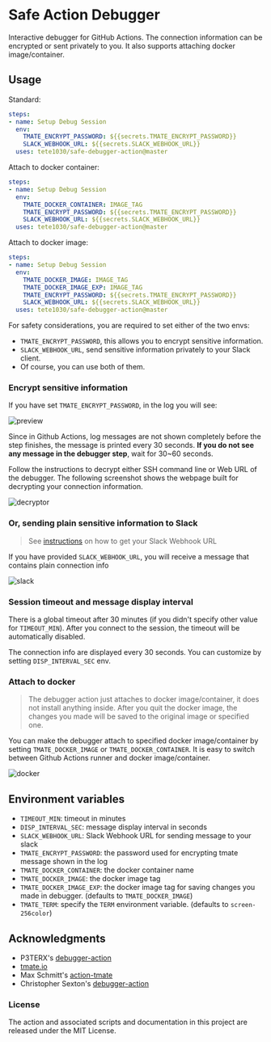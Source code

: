# Safe Action Debugger

Interactive debugger for GitHub Actions. The connection information can be encrypted or sent privately to you. It also supports attaching docker image/container.

## Usage

Standard:
```yml
steps:
- name: Setup Debug Session
  env:
    TMATE_ENCRYPT_PASSWORD: ${{secrets.TMATE_ENCRYPT_PASSWORD}}
    SLACK_WEBHOOK_URL: ${{secrets.SLACK_WEBHOOK_URL}}
  uses: tete1030/safe-debugger-action@master
```

Attach to docker container:
```yml
steps:
- name: Setup Debug Session
  env:
    TMATE_DOCKER_CONTAINER: IMAGE_TAG
    TMATE_ENCRYPT_PASSWORD: ${{secrets.TMATE_ENCRYPT_PASSWORD}}
    SLACK_WEBHOOK_URL: ${{secrets.SLACK_WEBHOOK_URL}}
  uses: tete1030/safe-debugger-action@master
```

Attach to docker image:
```yml
steps:
- name: Setup Debug Session
  env:
    TMATE_DOCKER_IMAGE: IMAGE_TAG
    TMATE_DOCKER_IMAGE_EXP: IMAGE_TAG
    TMATE_ENCRYPT_PASSWORD: ${{secrets.TMATE_ENCRYPT_PASSWORD}}
    SLACK_WEBHOOK_URL: ${{secrets.SLACK_WEBHOOK_URL}}
  uses: tete1030/safe-debugger-action@master
```

For safety considerations, you are required to set either of the two envs:
* `TMATE_ENCRYPT_PASSWORD`, this allows you to encrypt sensitive information.
* `SLACK_WEBHOOK_URL`, send sensitive information privately to your Slack client.
* Of course, you can use both of them.

### Encrypt sensitive information

If you have set `TMATE_ENCRYPT_PASSWORD`, in the log you will see:

![preview](https://github.com/tete1030/safe-debugger-action/raw/gh-pages/docs/imgs/preview.png)

Since in Github Actions, log messages are not shown completely before the step finishes, the message is printed every 30 seconds. **If you do not see any message in the debugger step**, wait for 30~60 seconds.

Follow the instructions to decrypt either SSH command line or Web URL of the debugger. The following screenshot shows the webpage built for decrypting your connection information.

![decryptor](https://github.com/tete1030/safe-debugger-action/raw/gh-pages/docs/imgs/decryptor.png)


### Or, sending plain sensitive information to Slack

> See [instructions](https://api.slack.com/messaging/webhooks) on how to get your Slack Webhook URL

If you have provided `SLACK_WEBHOOK_URL`, you will receive a message that contains plain connection info

![slack](https://github.com/tete1030/safe-debugger-action/raw/gh-pages/docs/imgs/slack.png)

### Session timeout and message display interval

There is a global timeout after 30 minutes (if you didn't specify other value for `TIMEOUT_MIN`). After you connect to the session, the timeout will be automatically disabled.

The connection info are displayed every 30 seconds. You can customize by setting `DISP_INTERVAL_SEC` env.

### Attach to docker

> The debugger action just attaches to docker image/container, it does not install anything inside. After you quit the docker image, the changes you made will be saved to the original image or specified one.

You can make the debugger attach to specified docker image/container by setting `TMATE_DOCKER_IMAGE` or `TMATE_DOCKER_CONTAINER`. It is easy to switch between Github Actions runner and docker image/container. 

![docker](https://github.com/tete1030/safe-debugger-action/raw/gh-pages/docs/imgs/docker.png)

## Environment variables

- `TIMEOUT_MIN`: timeout in minutes
- `DISP_INTERVAL_SEC`: message display interval in seconds
- `SLACK_WEBHOOK_URL`: Slack Webhook URL for sending message to your slack
- `TMATE_ENCRYPT_PASSWORD`: the password used for encrypting tmate message shown in the log
- `TMATE_DOCKER_CONTAINER`: the docker container name
- `TMATE_DOCKER_IMAGE`: the docker image tag
- `TMATE_DOCKER_IMAGE_EXP`: the docker image tag for saving changes you made in debugger. (defaults to `TMATE_DOCKER_IMAGE`)
- `TMATE_TERM`: specify the `TERM` environment variable. (defaults to `screen-256color`)

## Acknowledgments

* P3TERX's [debugger-action](https://github.com/P3TERX/debugger-action)
* [tmate.io](https://tmate.io)
* Max Schmitt's [action-tmate](https://github.com/mxschmitt/action-tmate)
* Christopher Sexton's [debugger-action](https://github.com/csexton/debugger-action)

### License

The action and associated scripts and documentation in this project are released under the MIT License.
